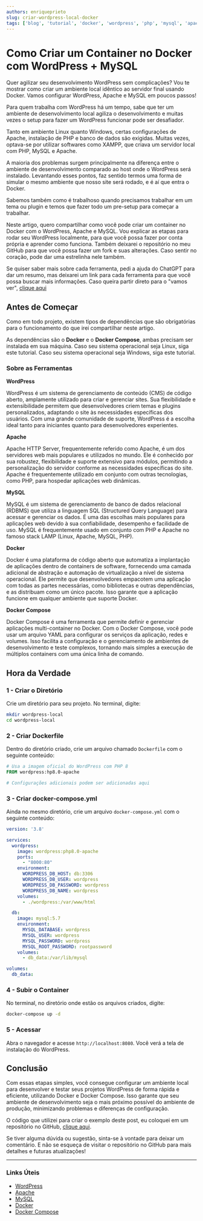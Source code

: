 ```yaml
---
authors: enriqueprieto
slug: criar-wordpress-local-docker
tags: ['blog', 'tutorial', 'docker', 'wordpress', 'php', 'mysql', 'apache', 'github']
---
```


# Como Criar um Container no Docker com WordPress + MySQL

Quer agilizar seu desenvolvimento WordPress sem complicações? Vou te mostrar como criar um ambiente local idêntico ao servidor final usando Docker. Vamos configurar WordPress, Apache e MySQL em poucos passos!

<!--truncate-->

Para quem trabalha com WordPress há um tempo, sabe que ter um ambiente de desenvolvimento local agiliza o desenvolvimento e muitas vezes o setup para fazer um WordPress funcionar pode ser desafiador.

Tanto em ambiente Linux quanto Windows, certas configurações de Apache, instalação de PHP e banco de dados são exigidas. Muitas vezes, optava-se por utilizar softwares como XAMPP, que criava um servidor local com PHP, MySQL e Apache.

A maioria dos problemas surgem principalmente na diferença entre o ambiente de desenvolvimento comparado ao host onde o WordPress será instalado. Levantando esses pontos, faz sentido termos uma forma de simular o mesmo ambiente que nosso site será rodado, e é aí que entra o Docker.

Sabemos também como é trabalhoso quando precisamos trabalhar em um tema ou plugin e temos que fazer todo um pre-setup para começar a trabalhar.

Neste artigo, quero compartilhar como você pode criar um container no Docker com o WordPress, Apache e MySQL. Vou explicar as etapas para rodar seu WordPress localmente, para que você possa fazer por conta própria e aprender como funciona. Também deixarei o repositório no meu GitHub para que você possa fazer um fork e suas alterações. Caso sentir no coração, pode dar uma estrelinha nele também.

Se quiser saber mais sobre cada ferramenta, pedi a ajuda do ChatGPT para dar um resumo, mas deixarei um link para cada ferramenta para que você possa buscar mais informações. Caso queira partir direto para o "vamos ver", [clique aqui](#hora-da-verdade)

## Antes de Começar

Como em todo projeto, existem tipos de dependências que são obrigatórias para o funcionamento do que irei compartilhar neste artigo.

As dependências são o **Docker** e o **Docker Compose**, ambas precisam ser instalada em sua máquina. Caso seu sistema operacional seja Linux, siga este tutorial. Caso seu sistema operacional seja Windows, siga este tutorial.

### Sobre as Ferramentas

**WordPress**

WordPress é um sistema de gerenciamento de conteúdo (CMS) de código aberto, amplamente utilizado para criar e gerenciar sites. Sua flexibilidade e extensibilidade permitem que desenvolvedores criem temas e plugins personalizados, adaptando o site às necessidades específicas dos usuários. Com uma grande comunidade de suporte, WordPress é a escolha ideal tanto para iniciantes quanto para desenvolvedores experientes.

**Apache** 

Apache HTTP Server, frequentemente referido como Apache, é um dos servidores web mais populares e utilizados no mundo. Ele é conhecido por sua robustez, flexibilidade e suporte extensivo para módulos, permitindo a personalização do servidor conforme as necessidades específicas do site. Apache é frequentemente utilizado em conjunto com outras tecnologias, como PHP, para hospedar aplicações web dinâmicas.

**MySQL** 

MySQL é um sistema de gerenciamento de banco de dados relacional (RDBMS) que utiliza a linguagem SQL (Structured Query Language) para acessar e gerenciar os dados. É uma das escolhas mais populares para aplicações web devido à sua confiabilidade, desempenho e facilidade de uso. MySQL é frequentemente usado em conjunto com PHP e Apache no famoso stack LAMP (Linux, Apache, MySQL, PHP).

**Docker**

Docker é uma plataforma de código aberto que automatiza a implantação de aplicações dentro de containers de software, fornecendo uma camada adicional de abstração e automação de virtualização a nível de sistema operacional. Ele permite que desenvolvedores empacotem uma aplicação com todas as partes necessárias, como bibliotecas e outras dependências, e as distribuam como um único pacote. Isso garante que a aplicação funcione em qualquer ambiente que suporte Docker.

**Docker Compose** 

Docker Compose é uma ferramenta que permite definir e gerenciar aplicações multi-container no Docker. Com o Docker Compose, você pode usar um arquivo YAML para configurar os serviços da aplicação, redes e volumes. Isso facilita a configuração e o gerenciamento de ambientes de desenvolvimento e teste complexos, tornando mais simples a execução de múltiplos containers com uma única linha de comando.

## Hora da Verdade

### 1 - Criar o Diretório

Crie um diretório para seu projeto. No terminal, digite:

```sh
mkdir wordpress-local
cd wordpress-local
```

### 2 - Criar Dockerfile

Dentro do diretório criado, crie um arquivo chamado `Dockerfile` com o seguinte conteúdo:

```Dockerfile
# Usa a imagem oficial do WordPress com PHP 8
FROM wordpress:hp8.0-apache

# Configurações adicionais podem ser adicionadas aqui

```

### 3 - Criar docker-compose.yml

Ainda no mesmo diretório, crie um arquivo `docker-compose.yml` com o seguinte conteúdo:

```yaml
version: '3.8'

services:
  wordpress:
    image: wordpress:php8.0-apache
    ports:
      - "8000:80"
    environment:
      WORDPRESS_DB_HOST: db:3306
      WORDPRESS_DB_USER: wordpress
      WORDPRESS_DB_PASSWORD: wordpress
      WORDPRESS_DB_NAME: wordpress
    volumes:
      - ./wordpress:/var/www/html

  db:
    image: mysql:5.7
    environment:
      MYSQL_DATABASE: wordpress
      MYSQL_USER: wordpress
      MYSQL_PASSWORD: wordpress
      MYSQL_ROOT_PASSWORD: rootpassword
    volumes:
      - db_data:/var/lib/mysql

volumes:
  db_data:
```

### 4 - Subir o Container

No terminal, no diretório onde estão os arquivos criados, digite:

```sh
docker-compose up -d
```

### 5 - Acessar

Abra o navegador e acesse `http://localhost:8080`. Você verá a tela de instalação do WordPress.

## Conclusão

Com essas etapas simples, você consegue configurar um ambiente local para desenvolver e testar seus projetos WordPress de forma rápida e eficiente, utilizando Docker e Docker Compose. Isso garante que seu ambiente de desenvolvimento seja o mais próximo possível do ambiente de produção, minimizando problemas e diferenças de configuração.

O código que utilizei para criar o exemplo deste post, eu coloquei em um repositório no GitHub, [clique aqui](https://github.com/enriqueprieto/wordpress-local).

Se tiver alguma dúvida ou sugestão, sinta-se à vontade para deixar um comentário. E não se esqueça de visitar o repositório no GitHub para mais detalhes e futuras atualizações!

---

### Links Úteis

- [WordPress](https://wordpress.org)
- [Apache](https://httpd.apache.org)
- [MySQL](https://www.mysql.com)
- [Docker](https://www.docker.com)
- [Docker Compose](https://docs.docker.com/compose/)
